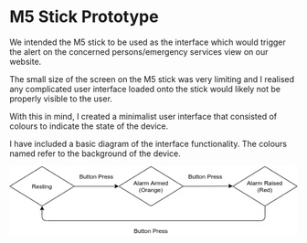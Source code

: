 # M5 Stick Prototype

We intended the M5 stick to be used as the interface which would trigger the alert on the concerned persons/emergency services view on our website.

The small size of the screen on the M5 stick was very limiting and I realised any complicated user interface loaded onto the stick would likely not be properly visible to the user.

With this in mind, I created a minimalist user interface that consisted of colours to indicate the state of the device.

I have included a basic diagram of the interface functionality. The colours named refer to the background of the device.

![M5Stick FSM](images/M5Stick-FSM.png)

